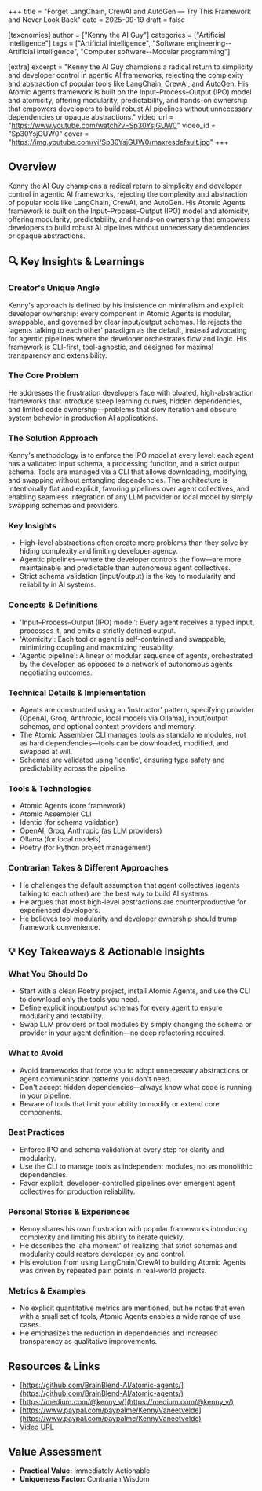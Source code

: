 +++
title = "Forget LangChain, CrewAI and AutoGen — Try This Framework and Never Look Back"
date = 2025-09-19
draft = false

[taxonomies]
author = ["Kenny the AI Guy"]
categories = ["Artificial intelligence"]
tags = ["Artificial intelligence", "Software engineering--Artificial intelligence", "Computer software--Modular programming"]

[extra]
excerpt = "Kenny the AI Guy champions a radical return to simplicity and developer control in agentic AI frameworks, rejecting the complexity and abstraction of popular tools like LangChain, CrewAI, and AutoGen. His Atomic Agents framework is built on the Input–Process–Output (IPO) model and atomicity, offering modularity, predictability, and hands-on ownership that empowers developers to build robust AI pipelines without unnecessary dependencies or opaque abstractions."
video_url = "https://www.youtube.com/watch?v=Sp30YsjGUW0"
video_id = "Sp30YsjGUW0"
cover = "https://img.youtube.com/vi/Sp30YsjGUW0/maxresdefault.jpg"
+++

## Overview

Kenny the AI Guy champions a radical return to simplicity and developer control in agentic AI frameworks, rejecting the complexity and abstraction of popular tools like LangChain, CrewAI, and AutoGen. His Atomic Agents framework is built on the Input–Process–Output (IPO) model and atomicity, offering modularity, predictability, and hands-on ownership that empowers developers to build robust AI pipelines without unnecessary dependencies or opaque abstractions.

## 🔍 Key Insights & Learnings

### Creator's Unique Angle
Kenny's approach is defined by his insistence on minimalism and explicit developer ownership: every component in Atomic Agents is modular, swappable, and governed by clear input/output schemas. He rejects the 'agents talking to each other' paradigm as the default, instead advocating for agentic pipelines where the developer orchestrates flow and logic. His framework is CLI-first, tool-agnostic, and designed for maximal transparency and extensibility.

### The Core Problem
He addresses the frustration developers face with bloated, high-abstraction frameworks that introduce steep learning curves, hidden dependencies, and limited code ownership—problems that slow iteration and obscure system behavior in production AI applications.

### The Solution Approach
Kenny's methodology is to enforce the IPO model at every level: each agent has a validated input schema, a processing function, and a strict output schema. Tools are managed via a CLI that allows downloading, modifying, and swapping without entangling dependencies. The architecture is intentionally flat and explicit, favoring pipelines over agent collectives, and enabling seamless integration of any LLM provider or local model by simply swapping schemas and providers.

### Key Insights
- High-level abstractions often create more problems than they solve by hiding complexity and limiting developer agency.
- Agentic pipelines—where the developer controls the flow—are more maintainable and predictable than autonomous agent collectives.
- Strict schema validation (input/output) is the key to modularity and reliability in AI systems.

### Concepts & Definitions
- 'Input–Process–Output (IPO) model': Every agent receives a typed input, processes it, and emits a strictly defined output.
- 'Atomicity': Each tool or agent is self-contained and swappable, minimizing coupling and maximizing reusability.
- 'Agentic pipeline': A linear or modular sequence of agents, orchestrated by the developer, as opposed to a network of autonomous agents negotiating outcomes.

### Technical Details & Implementation
- Agents are constructed using an 'instructor' pattern, specifying provider (OpenAI, Groq, Anthropic, local models via Ollama), input/output schemas, and optional context providers and memory.
- The Atomic Assembler CLI manages tools as standalone modules, not as hard dependencies—tools can be downloaded, modified, and swapped at will.
- Schemas are validated using 'identic', ensuring type safety and predictability across the pipeline.

### Tools & Technologies
- Atomic Agents (core framework)
- Atomic Assembler CLI
- Identic (for schema validation)
- OpenAI, Groq, Anthropic (as LLM providers)
- Ollama (for local models)
- Poetry (for Python project management)

### Contrarian Takes & Different Approaches
- He challenges the default assumption that agent collectives (agents talking to each other) are the best way to build AI systems.
- He argues that most high-level abstractions are counterproductive for experienced developers.
- He believes tool modularity and developer ownership should trump framework convenience.

## 💡 Key Takeaways & Actionable Insights

### What You Should Do
- Start with a clean Poetry project, install Atomic Agents, and use the CLI to download only the tools you need.
- Define explicit input/output schemas for every agent to ensure modularity and testability.
- Swap LLM providers or tool modules by simply changing the schema or provider in your agent definition—no deep refactoring required.

### What to Avoid
- Avoid frameworks that force you to adopt unnecessary abstractions or agent communication patterns you don't need.
- Don't accept hidden dependencies—always know what code is running in your pipeline.
- Beware of tools that limit your ability to modify or extend core components.

### Best Practices
- Enforce IPO and schema validation at every step for clarity and modularity.
- Use the CLI to manage tools as independent modules, not as monolithic dependencies.
- Favor explicit, developer-controlled pipelines over emergent agent collectives for production reliability.

### Personal Stories & Experiences
- Kenny shares his own frustration with popular frameworks introducing complexity and limiting his ability to iterate quickly.
- He describes the 'aha moment' of realizing that strict schemas and modularity could restore developer joy and control.
- His evolution from using LangChain/CrewAI to building Atomic Agents was driven by repeated pain points in real-world projects.

### Metrics & Examples
- No explicit quantitative metrics are mentioned, but he notes that even with a small set of tools, Atomic Agents enables a wide range of use cases.
- He emphasizes the reduction in dependencies and increased transparency as qualitative improvements.

## Resources & Links

- [https://github.com/BrainBlend-AI/atomic-agents/](https://github.com/BrainBlend-AI/atomic-agents/)
- [https://medium.com/@kenny_v/](https://medium.com/@kenny_v/)
- [https://www.paypal.com/paypalme/KennyVaneetvelde](https://www.paypal.com/paypalme/KennyVaneetvelde)
- [Video URL](https://www.youtube.com/watch?v=Sp30YsjGUW0)

## Value Assessment
- **Practical Value:** Immediately Actionable
- **Uniqueness Factor:** Contrarian Wisdom

